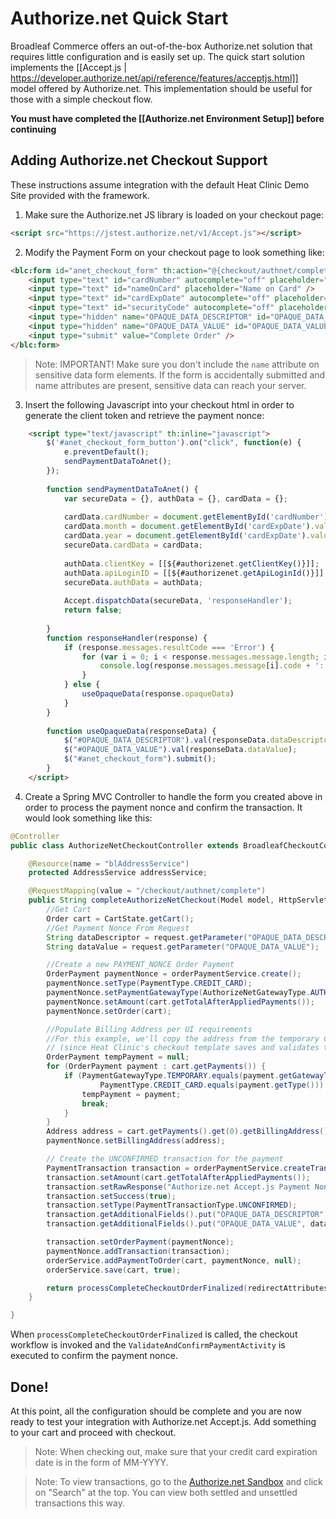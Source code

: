 # Authorize.net Quick Start

Broadleaf Commerce offers an out-of-the-box Authorize.net solution that requires little configuration and is easily set up. 
The quick start solution implements the [[Accept.js | https://developer.authorize.net/api/reference/features/acceptjs.html]] model offered by Authorize.net.
This implementation should be useful for those with a simple checkout flow.

**You must have completed the [[Authorize.net Environment Setup]] before continuing**


## Adding Authorize.net Checkout Support

These instructions assume integration with the default Heat Clinic Demo Site provided with the framework.

1. Make sure the Authorize.net JS library is loaded on your checkout page:

```html
<script src="https://jstest.authorize.net/v1/Accept.js"></script>
```

2. Modify the Payment Form on your checkout page to look something like:

```html
<blc:form id="anet_checkout_form" th:action="@{checkout/authnet/complete}" method="POST">
    <input type="text" id="cardNumber" autocomplete="off" placeholder="Card Number" />
    <input type="text" id="nameOnCard" placeholder="Name on Card" />
    <input type="text" id="cardExpDate" autocomplete="off" placeholder="MM-YYYY" />
    <input type="text" id="securityCode" autocomplete="off" placeholder="CVV" />
    <input type="hidden" name="OPAQUE_DATA_DESCRIPTOR" id="OPAQUE_DATA_DESCRIPTOR"/>
    <input type="hidden" name="OPAQUE_DATA_VALUE" id="OPAQUE_DATA_VALUE"/>
    <input type="submit" value="Complete Order" />
</blc:form>
```

> Note: IMPORTANT! Make sure you don't include the `name` attribute on sensitive data form elements. If the form is accidentally submitted and name attributes are present, sensitive data can reach your server.


3. Insert the following Javascript into your checkout html in order to generate the client token and retrieve the payment nonce:

```html
    <script type="text/javascript" th:inline="javascript">
        $('#anet_checkout_form_button').on("click", function(e) {
            e.preventDefault();
            sendPaymentDataToAnet();
        });
        
        function sendPaymentDataToAnet() {
            var secureData = {}, authData = {}, cardData = {};
            
            cardData.cardNumber = document.getElementById('cardNumber').value;
            cardData.month = document.getElementById('cardExpDate').value.substring(0,2);
            cardData.year = document.getElementById('cardExpDate').value.substring(3,7);
            secureData.cardData = cardData;
        
            authData.clientKey = [[${#authorizenet.getClientKey()}]];
            authData.apiLoginID = [[${#authorizenet.getApiLoginId()}]];
            secureData.authData = authData;
            
            Accept.dispatchData(secureData, 'responseHandler');
            return false;
            
        }
        function responseHandler(response) {
            if (response.messages.resultCode === 'Error') {
                for (var i = 0; i < response.messages.message.length; i++) {
                    console.log(response.messages.message[i].code + ':' + response.messages.message[i].text);
                }
            } else {
                useOpaqueData(response.opaqueData)
            }
        }
        
        function useOpaqueData(responseData) {
            $("#OPAQUE_DATA_DESCRIPTOR").val(responseData.dataDescriptor);
            $("#OPAQUE_DATA_VALUE").val(responseData.dataValue);
            $("#anet_checkout_form").submit();
        }
    </script>
```

4. Create a Spring MVC Controller to handle the form you created above in order to process the payment nonce and confirm the transaction. It would look something like this:

```java
@Controller
public class AuthorizeNetCheckoutController extends BroadleafCheckoutController {

    @Resource(name = "blAddressService")
    protected AddressService addressService;

    @RequestMapping(value = "/checkout/authnet/complete")
    public String completeAuthorizeNetCheckout(Model model, HttpServletRequest request, RedirectAttributes redirectAttributes, @PathVariable Map<String, String> pathVars) throws PaymentException, PricingException {
        //Get Cart
        Order cart = CartState.getCart();
        //Get Payment Nonce From Request
        String dataDescriptor = request.getParameter("OPAQUE_DATA_DESCRIPTOR");
        String dataValue = request.getParameter("OPAQUE_DATA_VALUE");

        //Create a new PAYMENT_NONCE Order Payment
        OrderPayment paymentNonce = orderPaymentService.create();
        paymentNonce.setType(PaymentType.CREDIT_CARD);
        paymentNonce.setPaymentGatewayType(AuthorizeNetGatewayType.AUTHORIZENET);
        paymentNonce.setAmount(cart.getTotalAfterAppliedPayments());
        paymentNonce.setOrder(cart);

        //Populate Billing Address per UI requirements
        //For this example, we'll copy the address from the temporary Credit Card's Billing address and archive the payment,
        // (since Heat Clinic's checkout template saves and validates the address in a previous section).
        OrderPayment tempPayment = null;
        for (OrderPayment payment : cart.getPayments()) {
            if (PaymentGatewayType.TEMPORARY.equals(payment.getGatewayType()) &&
                    PaymentType.CREDIT_CARD.equals(payment.getType())) {
                tempPayment = payment;
                break;
            }
        }
        Address address = cart.getPayments().get(0).getBillingAddress();
        paymentNonce.setBillingAddress(address);

        // Create the UNCONFIRMED transaction for the payment
        PaymentTransaction transaction = orderPaymentService.createTransaction();
        transaction.setAmount(cart.getTotalAfterAppliedPayments());
        transaction.setRawResponse("Authorize.net Accept.js Payment Nonce");
        transaction.setSuccess(true);
        transaction.setType(PaymentTransactionType.UNCONFIRMED);
        transaction.getAdditionalFields().put("OPAQUE_DATA_DESCRIPTOR", dataDescriptor);
        transaction.getAdditionalFields().put("OPAQUE_DATA_VALUE", dataValue);

        transaction.setOrderPayment(paymentNonce);
        paymentNonce.addTransaction(transaction);
        orderService.addPaymentToOrder(cart, paymentNonce, null);
        orderService.save(cart, true);

        return processCompleteCheckoutOrderFinalized(redirectAttributes);
    }

}
```

When `processCompleteCheckoutOrderFinalized` is called, the checkout workflow is invoked and the `ValidateAndConfirmPaymentActivity`
is executed to confirm the payment nonce.

## Done!
At this point, all the configuration should be complete and you are now ready to test your integration with Authorize.net Accept.js. Add something to your cart and proceed with checkout.

> Note: When checking out, make sure that your credit card expiration date is in the form of MM-YYYY.

> Note: To view transactions, go to the [Authorize.net Sandbox](https://sandbox.authorize.net/) and click on "Search" at the top.  You can view both settled and unsettled transactions this way.
